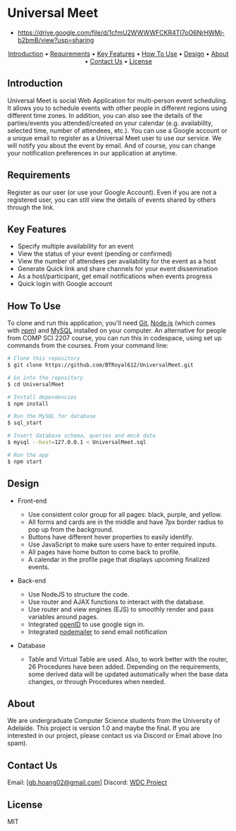 # Universal Meet
* https://drive.google.com/file/d/1cfmU2WWWWFCKR4TI7oO6NrHWMj-b2bmB/view?usp=sharing 

<p align="center">
  <a href="#introduction">Introduction</a> •
  <a href="#requirements">Requirements</a> •
  <a href="#key-features">Key Features</a> •
  <a href="#how-to-use">How To Use</a> •
  <a href="#design">Design</a> •
  <a href="#about">About</a> •
  <a href="#contact-us">Contact Us</a> •
  <a href="#license">License</a>
</p>


## Introduction
Universal Meet is social Web Application for multi-person event scheduling. It allows you to schedule events with other people in different regions using different time zones. In addition, you can also see the details of the parties/events you attended/created on your calendar (e.g. availability, selected time, number of attendees, etc.). You can use a Google account or a unique email to register as a Universal Meet user to use our service. We will notify you about the event by email. And of course, you can change your notification preferences in our application at anytime.


## Requirements
Register as our user (or use your Google Account). Even if you are not a registered user, you can still view the details of events shared by others through the link.


## Key Features
* Specify multiple availability for an event
* View the status of your event (pending or confirmed)
* View the number of attendees per availability for the event as a host
* Generate Quick link and share channels for your event dissemination
* As a host/participant, get email notifications when events progress
* Quick login with Google account


## How To Use

To clone and run this application, you'll need [Git](https://git-scm.com), [Node.js](https://nodejs.org/en/download/) (which comes with [npm](http://npmjs.com)) and [MySQL](https://www.mysql.com/) installed on your computer. An alternative for people from COMP SCI 2207 course, you can run this in codespace, using set up commands from the courses. From your command line:

```bash
# Clone this repository
$ git clone https://github.com/BTRoyal612/UniversalMeet.git

# Go into the repository
$ cd UniversalMeet

# Install dependencies
$ npm install

# Run the MySQL for database
$ sql_start

# Insert database schema, queries and mock data
$ mysql --host=127.0.0.1 < UniversalMeet.sql

# Run the app
$ npm start
```


## Design

* Front-end
	- Use consistent color group for all pages: black, purple, and yellow.
	- All forms and cards are in the middle and have 7px border radius to pop up from the background.
	- Buttons have different hover properties to easily identify.
	- Use JavaScript to make sure users have to enter required inputs.
	- All pages have home button to come back to profile.
	- A calendar in the profile page that displays upcoming finalized events.

* Back-end
	- Use NodeJS to structure the code. 
	- Use router and AJAX functions to interact with the database. 
	- Use router and view engines (EJS) to smoothly render and pass variables around pages.
	- Integrated [openID](https://openid.net/) to use google sign in.
	- Integrated [nodemailer](https://nodemailer.com/about/) to send email notification

* Database
	- Table and Virtual Table are used. Also, to work better with the router, 26 Procedures have been added. Depending on the requirements, some derived data will be updated automatically when the base data changes, or through Procedures when needed.
	

## About
We are undergraduate Computer Science students from the University of Adelaide. This project is version 1.0 and maybe the final. If you are interested in our project, please contact us via Discord or Email above (no spam).


## Contact Us
Email: [gb.hoang02@gmail.com]
Discord: [WDC Project](https://discord.gg/2Wcn7Bcw)


## License

MIT

